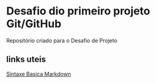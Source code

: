 # Desafio dio primeiro projeto Git/GitHub
Repositório criado para o Desafio de Projeto

## links uteis

[Sintaxe Basica Markdown](https://www.markdownguide.org/)
